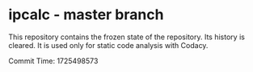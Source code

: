 # ipcalc - master branch

This repository contains the frozen state of the repository.
Its history is cleared. It is used only for static code
analysis with Codacy.

Commit Time: 1725498573